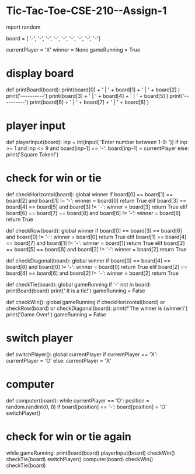 # Tic-Tac-Toe-CSE-210--Assign-1

mport random


board = [ '-', '-', '-',
          '-', '-', '-',
          '-', '-', '-']

currentPlayer = 'X'
winner = None
gameRunning = True


# display board
def printBoard(board):
    print(board[0] + ' | ' + board[1] + ' | ' + board[2] )
    print('----------')
    print(board[3] + ' | ' + board[4] + ' | ' + board[5] )
    print('----------')
    print(board[6] + ' | ' + board[7] + ' | ' + board[8] )

# player input
def playerInput(board):
    inp = int(input( 'Enter number between 1-9: '))
    if inp >= 1 and inp <= 9 and board[inp-1] == '-':
        board[inp-1] = currentPlayer
    else:
        print('Square Taken!')


# check for win or tie
def checkHorizontal(board):
    global winner
    if board[0] == board[1] == board[2] and board[1] != '-':
        winner = board[0]
        return True 
    elif board[3] == board[4] == board[5] and board[3] != '-':
        winner = board[3]
        return True
    elif board[6] == board[7] == board[8] and board[6] != '-':
        winner = board[6]
        return True
    
def checkRow(board):
    global winner
    if board[0] == board[3] == board[6] and board[0] != '-':
        winner = board[0]
        return True 
    elif board[1] == board[4] == board[7] and board[1] != '-':
        winner = board[1]
        return True
    elif board[2] == board[5] == board[8] and board[2] != '-':
        winner = board[2]
        return True
    
def checkDiagonal(board):
    global winner
    if board[0] == board[4] == board[8] and board[0] != '-':
        winner = board[0]
        return True 
    elif board[2] == board[4] == board[6] and board[2] != '-':
        winner = board[2]
        return True
    
def checkTie(board):
    global gameRunning 
    if '-' not in board:
        printBoard(board)
        print(' It is a tie!')
        gameRunning = False
        
def checkWin():
    global gameRunning
    if checkHorizontal(board) or checkRow(board) or checkDiagonal(board):
        print(f'The winner is {winner}')
        print('Game Over!')
        gameRunning = False 
         
# switch player
def switchPlayer():
    global currentPlayer
    if currentPlayer == 'X':
        currentPlayer = 'O'
    else:
        currentPlayer = 'X'

# computer 
def computer(board):
    while currentPlayer == 'O':
        position = random.randint(0, 8)
        if board[position] == '-':
            board[position] = 'O'
            switchPlayer()
                        
# check for win or tie again 
while gameRunning:
    printBoard(board)
    playerInput(board)
    checkWin()
    checkTie(board)
    switchPlayer() 
    computer(board)
    checkWin()
    checkTie(board)   

